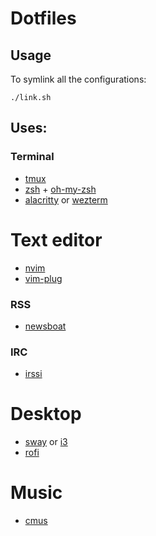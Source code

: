 # Dotfiles

## Usage

To symlink all the configurations:
```
./link.sh
```

## Uses:

### Terminal
- [tmux](https://github.com/tmux/tmux)
- [zsh](https://www.zsh.org/) + [oh-my-zsh](https://github.com/ohmyzsh/ohmyzsh)
- [alacritty](https://github.com/alacritty/alacritty) or [wezterm](https://github.com/wez/wezterm)

# Text editor
- [nvim](https://github.com/neovim/neovim)
- [vim-plug](https://github.com/junegunn/vim-plug)

### RSS
- [newsboat](https://github.com/newsboat/newsboat)

### IRC
- [irssi](https://github.com/irssi/irssi)

# Desktop
- [sway](https://github.com/swaywm/sway) or [i3](https://github.com/i3/i3)
- [rofi](https://github.com/davatorium/rofi)

# Music
- [cmus](https://github.com/cmus/cmus)
